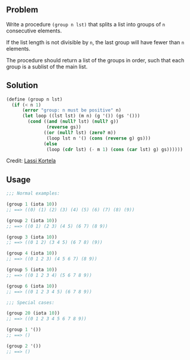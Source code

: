 ## Problem

Write a procedure `(group n lst)` that splits a list into groups of `n` consecutive elements.

If the list length is not divisible by `n`, the last group will have fewer than `n` elements.

The procedure should return a list of the groups in order, such that each group is a sublist of the main list.

## Solution

    
```scheme
(define (group n lst)
  (if (< n 1)
      (error "group: n must be positive" n)
      (let loop ((lst lst) (m n) (g '()) (gs '()))
        (cond ((and (null? lst) (null? g))
               (reverse gs))
              ((or (null? lst) (zero? m))
               (loop lst n '() (cons (reverse g) gs)))
              (else
               (loop (cdr lst) (- m 1) (cons (car lst) g) gs))))))
```

Credit: [Lassi Kortela](https://github.com/lassik)

## Usage

```scheme
;;; Normal examples:

(group 1 (iota 10))
;; ==> ((0) (1) (2) (3) (4) (5) (6) (7) (8) (9))

(group 2 (iota 10))
;; ==> ((0 1) (2 3) (4 5) (6 7) (8 9))

(group 3 (iota 10))
;; ==> ((0 1 2) (3 4 5) (6 7 8) (9))

(group 4 (iota 10))
;; ==> ((0 1 2 3) (4 5 6 7) (8 9))

(group 5 (iota 10))
;; ==> ((0 1 2 3 4) (5 6 7 8 9))

(group 6 (iota 10))
;; ==> ((0 1 2 3 4 5) (6 7 8 9))

;;; Special cases:

(group 20 (iota 10))
;; ==> ((0 1 2 3 4 5 6 7 8 9))

(group 1 '())
;; ==> ()

(group 2 '())
;; ==> ()
```